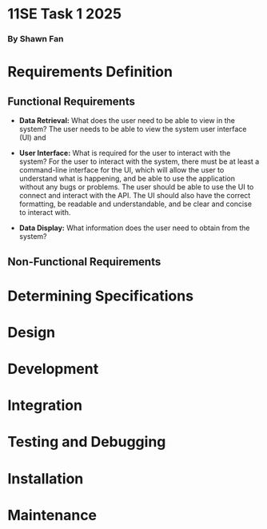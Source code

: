 # **11SE Task 1 2025**

### **By Shawn Fan**

# **Requirements Definition**

## **Functional Requirements**
- **Data Retrieval:** What does the user need to be able to view in the system?
The user needs to be able to view the system user interface (UI) and

- **User Interface:** What is required for the user to interact with the system?
For the user to interact with the system, there must be at least a command-line interface for the UI, which will allow the user to understand what is happening, and be able to use the application without any bugs or problems. The user should be able to use the UI to connect and interact with the API. The UI should also have the correct formatting, be readable and understandable, and be clear and concise to interact with.

- **Data Display:** What information does the user need to obtain from the system?

## **Non-Functional Requirements**

# **Determining Specifications**

# **Design**

# **Development**

# **Integration**

# **Testing and Debugging**

# **Installation**

# **Maintenance**